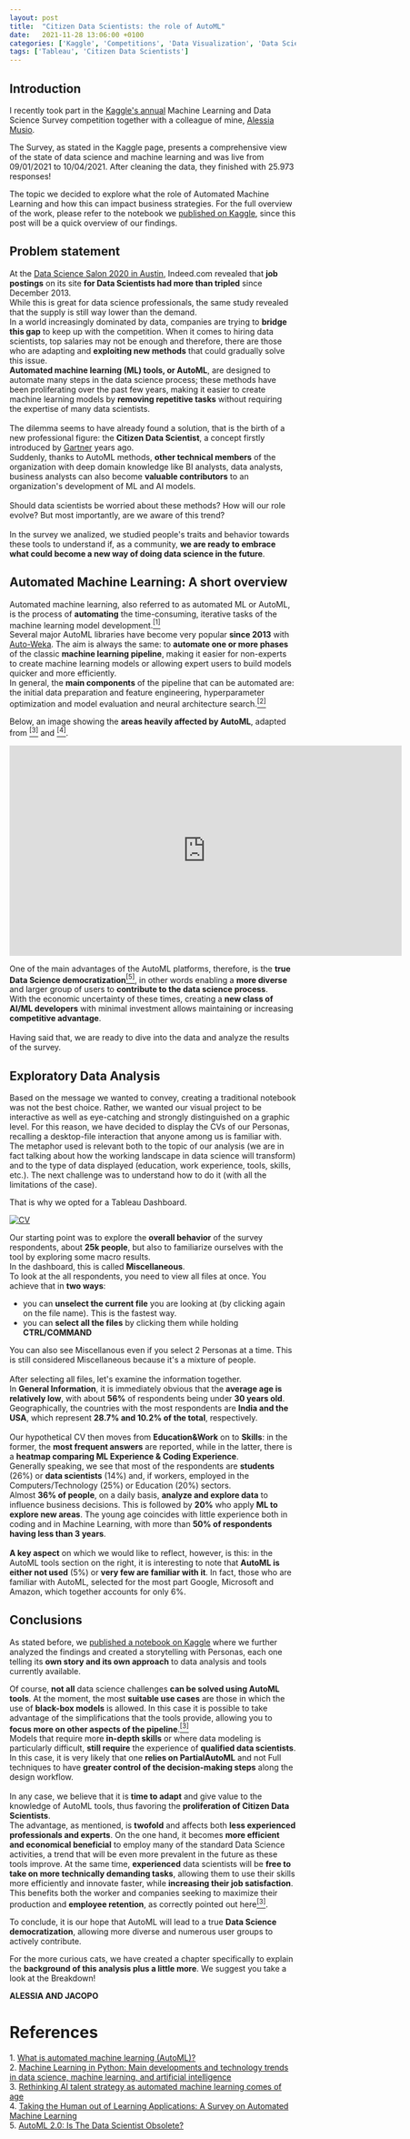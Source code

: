 ```yaml
---
layout: post
title:  "Citizen Data Scientists: the role of AutoML"
date:   2021-11-28 13:06:00 +0100
categories: ['Kaggle', 'Competitions', 'Data Visualization', 'Data Science']
tags: ['Tableau', 'Citizen Data Scientists']
---
```


## Introduction

I recently took part in the [Kaggle's annual](https://www.kaggle.com/c/kaggle-survey-2021/overview) Machine Learning and Data Science Survey competition together with a colleague of mine, [Alessia Musio](https://alessiamusio.com/).

The Survey, as stated in the Kaggle page, presents a comprehensive view of the state of data science and machine learning and was live from 09/01/2021 to 10/04/2021. After cleaning the data, they finished with 25.973 responses!

The topic we decided to explore what the role of Automated Machine Learning and how this can impact business strategies.
For the full overview of the work, please refer to the notebook we [published on Kaggle](https://www.kaggle.com/jacoporepossi/citizen-data-scientists-the-role-of-auto-ml-tools), since this post will be a quick overview of our findings.

## Problem statement
At the [Data Science Salon 2020 in Austin](https://roundtable.datascience.salon/what-indeeds-job-market-data-can-tell-us-about-trends-in-data-science), Indeed.com revealed that **job postings** on its site **for Data Scientists had more than tripled** since December 2013.
<br>
While this is great for data science professionals, the same study revealed that the supply is still way lower than the demand.
<br>
In a world increasingly dominated by data, companies are trying to **bridge this gap** to keep up with the competition. When it comes to hiring data scientists, top salaries may not be enough and therefore, there are those who are adapting and **exploiting new methods** that could gradually solve this issue.
<br>
**Automated machine learning (ML) tools, or AutoML**, are designed to automate many steps in the data science process; these methods have been proliferating over the past few years, making it easier to create machine learning models by **removing repetitive tasks** without requiring the expertise of many data scientists.
<br><br>
The dilemma seems to have already found a solution, that is the birth of a new professional figure: the **Citizen Data Scientist**, a concept firstly introduced by [Gartner](https://www.gartner.com/en/newsroom/press-releases/2017-01-16-gartner-says-more-than-40-percent-of-data-science-tasks-will-be-automated-by-2020) years ago.
<br>
Suddenly, thanks to AutoML methods, **other technical members** of the organization with deep domain knowledge like BI analysts, data analysts, business analysts can also become **valuable contributors** to an organization's development of ML and AI models.
<br><br>
Should data scientists be worried about these methods? How will our role evolve? But most importantly, are we aware of this trend?
<br><br>
In the survey we analized, we studied people's traits and behavior towards these tools to understand if, as a community, **we are ready to embrace what could become a new way of doing data science in the future**.

## Automated Machine Learning: A short overview

Automated machine learning, also referred to as automated ML or AutoML, is the process of **automating** the time-consuming, iterative tasks of the machine learning model development.<a href="#f1" id="a1"><sup>[1]</sup></a>
<br>
Several major AutoML libraries have become very popular **since 2013** with [Auto-Weka](https://www.cs.ubc.ca/labs/beta/Projects/autoweka/). The aim is always the same: to **automate one or more phases** of the classic **machine learning pipeline**, making it easier for non-experts to create machine learning models or allowing expert users to build models quicker and more efficiently.
<br>
In general, the **main components** of the pipeline that can be automated are: the initial data preparation and feature engineering,  hyperparameter optimization and model evaluation and neural architecture search.<a href="#f2" id="a2"><sup>[2]</sup></a>

Below, an image showing the **areas heavily affected by AutoML**, adapted from <a href="#f3" id="a3"><sup>[3]</sup></a> and <a href="#f4" id="a4"><sup>[4]</sup></a>.

<iframe
    width="690px"
    height="370px"
    src="https://alessiamusio.com/other/Kaggle/AutoML.html"
    frameborder="0"
    allowfullscreen
></iframe>

One of the main advantages of the AutoML platforms, therefore, is the **true Data Science democratization**<a href="#f5" id="a5"><sup>[5]</sup></a>, in other words enabling a **more diverse** and larger group of users to **contribute to the data science process**.
<br>
With the economic uncertainty of these times, creating a **new class of AI/ML developers** with minimal investment allows maintaining or increasing **competitive advantage**.
<br><br>
Having said that, we are ready to dive into the data and analyze the results of the survey.

## Exploratory Data Analysis

Based on the message we wanted to convey, creating a traditional notebook was not the best choice. Rather, we wanted our visual project to be interactive as well as eye-catching and strongly distinguished on a graphic level. For this reason, we have decided to display the CVs of our Personas, recalling a desktop-file interaction that anyone among us is familiar with. The metaphor used is relevant both to the topic of our analysis (we are in fact talking about how the working landscape in data science will transform) and to the type of data displayed (education, work experience, tools, skills, etc.).
The next challenge was to understand how to do it (with all the limitations of the case).

That is why we opted for a Tableau Dashboard.

<div class='tableauPlaceholder' id='viz1638056477365' style='position: relative'><noscript><a href='#'><img alt='CV ' src='https://public.tableau.com/static/images/CV/CVsKaggleSurvey2021/CV/1_rss.png' style='border: none' /></a></noscript><object class='tableauViz' style='display:none;'><param name='host_url' value='https%3A%2F%2Fpublic.tableau.com%2F' /> <param name='embed_code_version' value='3' /> <param name='site_root' value='' /><param name='name' value='CVsKaggleSurvey2021/CV' /><param name='tabs' value='no' /><param name='toolbar' value='yes' /><param name='static_image' value='https://public.tableau.com/static/images/CV/CVsKaggleSurvey2021/CV/1.png' /> <param name='animate_transition' value='yes' /><param name='display_static_image' value='yes' /><param name='display_spinner' value='yes' /><param name='display_overlay' value='yes' /><param name='display_count' value='yes' /><param name='language' value='it-IT' /><param name='filter' value='publish=yes' /></object></div> <script type='text/javascript'> var divElement = document.getElementById('viz1638056477365'); var vizElement = divElement.getElementsByTagName('object')[0]; vizElement.style.width='690px';vizElement.style.height='1227px'; var scriptElement = document.createElement('script'); scriptElement.src = 'https://public.tableau.com/javascripts/api/viz_v1.js'; vizElement.parentNode.insertBefore(scriptElement, vizElement); </script>

Our starting point was to explore the <b>overall behavior</b> of the survey respondents, about <b>25k people</b>, but also to familiarize ourselves with the tool by exploring some macro results.
<br>
In the dashboard, this is called **Miscellaneous**.
<br>
To look at the all respondents, you need to view all files at once. You achieve that in **two ways**:
- you can **unselect the current file** you are looking at (by clicking again on the file name). This is the fastest way.
- you can **select all the files** by clicking them while holding **CTRL/COMMAND**

You can also see Miscellanous even if you select 2 Personas at a time. This is still considered Miscellaneous because it's a mixture of people.
<br><br>
After selecting all files, let's examine the information together.
<br>
In <b>General Information</b>, it is immediately obvious that the <b>average age is relatively low</b>, with about <b>56%</b> of respondents being under <b>30 years old</b>.
<br>
Geographically, the countries with the most respondents are <b>India and the USA</b>, which represent <b>28.7% and 10.2% of the total</b>, respectively.
<br><br>
Our hypothetical CV then moves from <b>Education&Work</b> on to <b>Skills</b>: in the former, the <b>most frequent answers</b> are reported, while in the latter, there is a <b>heatmap comparing ML Experience & Coding Experience</b>.
<br>
Generally speaking, we see that most of the respondents are <b>students</b> (26%) or <b>data scientists</b> (14%) and, if workers, employed in the Computers/Technology (25%) or Education (20%) sectors.
<br>
Almost <b>36% of people</b>, on a daily basis, <b>analyze and explore data</b> to influence business decisions. This is followed by <b>20%</b> who apply <b>ML to explore new areas</b>. The young age coincides with little experience both in coding and in Machine Learning, with more than <b>50% of respondents having less than 3 years</b>.
<br><br>
<b>A key aspect</b> on which we would like to reflect, however, is this: in the AutoML tools section on the right, it is interesting to note that <b>AutoML is either not used</b> (5%) or <b>very few are familiar with it</b>. In fact, those who are familiar with AutoML, selected for the most part Google, Microsoft and Amazon, which together accounts for only 6%.

## Conclusions

As stated before, we [published a notebook on Kaggle](https://www.kaggle.com/jacoporepossi/citizen-data-scientists-the-role-of-auto-ml-tools) where we further analyzed the findings and created a storytelling with Personas, each one telling its **own story and its own approach** to data analysis and tools currently available.

Of course, **not all** data science challenges **can be solved using AutoML tools**. At the moment, the most **suitable use cases** are those in which the use of **black-box models** is allowed. In this case it is possible to take advantage of the simplifications that the tools provide, allowing you to **focus more on other aspects of the pipeline**.<a href="#f3" id="a3"><sup>[3]</sup></a>
<br>
Models that require more **in-depth skills** or where data modeling is particularly difficult, **still require** the experience of **qualified data scientists**. In this case, it is very likely that one **relies on PartialAutoML** and not Full techniques to have **greater control of the decision-making steps** along the design workflow.
<br><br>
In any case, we believe that it is **time to adapt** and give value to the knowledge of AutoML tools, thus favoring the **proliferation of Citizen Data Scientists**.
<br>
The advantage, as mentioned, is **twofold** and affects both **less experienced professionals and experts**. On the one hand, it becomes **more efficient and economical beneficial** to employ many of the standard Data Science activities, a trend that will be even more prevalent in the future as these tools improve. At the same time, **experienced** data scientists will be **free to take on more technically demanding tasks**, allowing them to use their skills more efficiently and innovate faster, while **increasing their job satisfaction**. This benefits both the worker and companies seeking to maximize their production and **employee retention**, as correctly pointed out here<a href="#f3" id="a3"><sup>[3]</sup></a>.

To conclude, it is our hope that AutoML will lead to a true **Data Science democratization**, allowing more diverse and numerous user groups to actively contribute.

For the more curious cats, we have created a chapter specifically to explain the **background of this analysis plus a little more**. We suggest you take a look at the Breakdown!

**ALESSIA AND JACOPO**

# <span class="title-section w3-xxlarge">References</span>

<span id="f1">1.</span> [What is automated machine learning (AutoML)?](https://github.com/MicrosoftDocs/azure-docs/blob/master/articles/machine-learning/concept-automated-ml.md)<br>
<span id="f2">2.</span> [Machine Learning in Python: Main developments and technology trends in data science, machine learning, and artificial intelligence](https://arxiv.org/pdf/2002.04803.pdf)<br>
<span id="f3">3.</span> [Rethinking AI talent strategy as automated machine learning comes of age](https://www.mckinsey.com/business-functions/mckinsey-analytics/our-insights/rethinking-ai-talent-strategy-as-automated-machine-learning-comes-of-age)<br>
<span id="f4">4.</span> [Taking the Human out of Learning Applications: A Survey on Automated Machine Learning](https://arxiv.org/pdf/1810.13306.pdf)<br>
<span id="f5">5.</span> [AutoML 2.0: Is The Data Scientist Obsolete?](https://www.forbes.com/sites/cognitiveworld/2020/04/07/automl-20-is-the-data-scientist-obsolete/?sh=2e5661ef53c9)<br>
